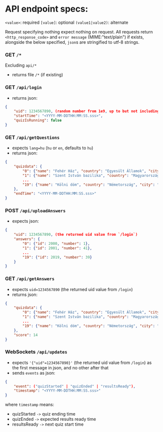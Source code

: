 # API endpoint specs:

`<value>`: required
`[value]`: optional
`(value1|value2)`: alternate

Request specifying nothing expect nothing on request.
All requests return `<http_response_code>` and `error message` (MIME:"text/plain") if exists, alongside the below specified, `json`s are stringified to utf-8 strings.


### GET `/*`
Excluding `api/*`
- returns file `/*` (if existing)

### GET `/api/login`
- returns json:
```json
{
    "uid": 1234567890, (random number from 1e9, up to but not including 1e10)
    "startTime": "<YYYY-MM-DDTHH:MM:SS.sss>",
    "quizIsRunning": false
}
```

### GET `/api/getQuestions`
- expects `lang=hu` (`hu` or `en`, defaults to `hu`)
- returns json:
```json
{
    "quizdata": {
        "0": {"name": "Fehér Ház", "country": "Egyesült Államok", "city": "Washington", "id": 2000},
        "1": {"name": "Szent István bazilika", "country": "Magyarország", "city": "Budapest", "id": 2001},
        ...
        "19": {"name": "Kölni dóm", "country": "Németország", "city": "Köln", "id": 2019}
    },
    "endTime": "<YYYY-MM-DDTHH:MM:SS.sss>"
}
```

### POST `/api/uploadAnswers`
- expects json:
```json
{
    "uid": 1234567890, (the returned uid value from `/login`)
    "answers": {
        "0": {"id": 2000, "number": 1},
        "1": {"id": 2001, "number": 41},
        ...
        "19": {"id": 2019, "number": 39}
    }
}
```

### GET `/api/getAnswers`
- expects `uid=1234567890` (the returned uid value from `/login`)
- returns json:
```json
{
    "quizdata": {
        "0": {"name": "Fehér Ház", "country": "Egyesült Államok", "city": "Washington", "number": 1, "correct": true},
        "1": {"name": "Szent István bazilika", "country": "Magyarország", "city": "Budapest", "number": 41, "correct": true},
        ...
        "19": {"name": "Kölni dóm", "country": "Németország", "city": "Köln", "number": 39, "correct": false}
    },
    "score": 14
}
```

### WebSockets `/api/updates`
- expects `'{"uid"=1234567890}'` (the returned uid value from `/login`) as the first message in json, and no other after that
- sends `events` as json:
```json
{
    "event": ("quizStarted" | "quizEnded" | "resultsReady"),
    "timestamp": "<YYYY-MM-DDTHH:MM:SS.sss>"
}
```
where `timestamp` means:
  - quizStarted `->` quiz ending time
  - quizEnded `->` expected results ready time
  - resultsReady `->` next quiz start time

